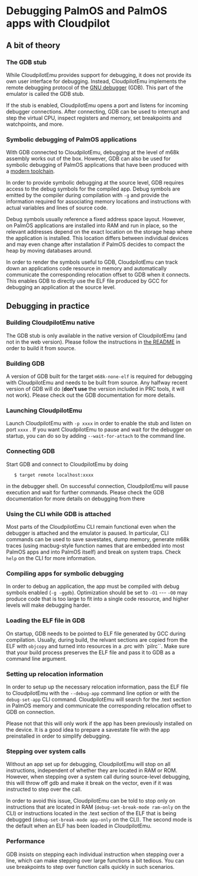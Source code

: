 # Debugging PalmOS and PalmOS apps with Cloudpilot

## A bit of theory

### The GDB stub

While CloudpilotEmu provides support for debugging, it does not provide its own
user interface for debugging. Instead, CloudpilotEmu implements the remote
debugging protocol of the [GNU debugger](https://www.sourceware.org/gdb/) (GDB).
This part of the emulator is called the GDB stub.

If the stub is enabled, CloudpilotEmu opens a port and listens for incoming
debugger connections. After connecting, GDB can be used to interrupt and step
the virtual CPU, inspect registers and memory, set breakpoints and watchpoints,
and more.

### Symbolic debugging of PalmOS applications

With GDB connected to CloudpilotEmu, debugging at the level of m68k assembly
works out of the box. However, GDB can also be used for symbolic debugging of
PalmOS applications that have been produced with a [modern
toolchain](https://www.reddit.com/r/Palm/comments/p81m58/announce_new_gcc_or_palmos_again/).

In order to provide symbolic debugging at the source level, GDB requires access
to the debug symbols for the compiled app. Debug symbols are emitted by the
compiler during compilation with `-g` and provide the information required for
associating memory locations and instructions with actual variables and lines of
source code.

Debug symbols usually reference a fixed address space layout. However, on PalmOS
applications are installed into RAM and run in place, so the relevant addresses
depend on the exact location on the storage heap where the application is
installed. This location differs between individual devices and may even change
after installation if PalmOS decides to compact the heap by moving databases
around.

In order to render the symbols useful to GDB, CloudpilotEmu can track down an
applications code resource in memory and automatically communicate the
corresponding relocation offset to GDB when it connects. This enables GDB to
directly use the ELF file produced by GCC for debugging an application at the
source level.

## Debugging in practice

### Building CloudpilotEmu native

The GDB stub is only available in the native version of CloudpilotEmu (and not
in the web version). Please follow the instructions in [the
README](../README.md) in order to build it from source.

### Building GDB

A version of GDB built for the target `m68k-none-elf` is required for debugging
with CloudpilotEmu and needs to be built from source. Any halfway recent version
of GDB will do (**don't use** the version included in PRC tools, it will not
work). Please check out the GDB documentation for more details.

### Launching CloudpilotEmu

Launch CloudpilotEmu with `-p xxxx` in order to enable the stub and listen on
port `xxxx` . If you want CloudpilotEmu to pause and wait for the debugger on
startup, you can do so by adding `--wait-for-attach` to the command line.

### Connecting GDB

Start GDB and connect to CloudpilotEmu by doing

```
   $ target remote localhost:xxxx
```

in the debugger shell. On successful connection, CloudpilotEmu will pause
execution and wait for further commands. Please check the GDB documentation for
more details on debugging from there

### Using the CLI while GDB is attached

Most parts of the CloudpilotEmu CLI remain functional even when the debugger is
attached and the emulator is paused. In particular, CLI commands can be used to
save savestates, dump memory, generate m68k traces (using macbug-style function
names that are embedded into most PalmOS apps and into PalmOS itself) and break
on system traps. Check `help` on the CLI for more information.

### Compiling apps for symbolic debugging

In order to debug an application, the app must be compiled with debug symbols
enabled (`-g -ggdb`). Optimization should be set to `-O1` --- `-O0` may produce
code that is too large to fit into a single code resource, and higher levels
will make debugging harder.

### Loading the ELF file in GDB

On startup, GDB needs to be pointed to ELF file generated by GCC during
compilation. Usually, during build, the relvant sections are copied from the ELF
with `objcopy` and turned into resources in a .prc with `pilrc``. Make sure that
your build process preserves the ELF file and pass it to GDB as a command line
argument.

### Setting up relocation information

In order to setup up the necessary relocation information, pass the ELF file to
CloudpilotEmu with the `--debug-app` command line option or with the
`debug-set-app` CLI command. CloudpilotEmu will search for the .text section in
PalmOS memory and communicate the corresponding relocation offset to GDB on
connection.

Please not that this will only work if the app has been previously installed on
the device. It is a good idea to prepare a savestate file with the app
preinstalled in order to simplify debugging.

### Stepping over system calls

Without an app set up for debugging, CloudpilotEmu will stop on all
instructions, independent of whether they are located in RAM or ROM. However,
when stepping over a system call during source-level debugging, this will throw
off gdb and make it break on the vector, even if it was instructed to step over
the call.

In order to avoid this issue, CloudpilotEmu can be told to stop only on
instructions that are located in RAM (`debug-set-break-mode ram-only` on the
CLI) or instructions located in the .text section of the ELF that is being
debugged (`debug-set-break-mode app-only` on the CLI). The second mode is the
default when an ELF has been loaded in CloudpilotEmu.

### Performance

GDB insists on stepping each individual instruction when stepping over a line,
which can make stepping over large functions a bit tedious. You can use
breakpoints to step over function calls quickly in such scenarios.
